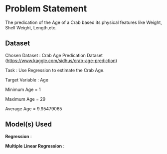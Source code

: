 # Problem Statement 
The predication of the Age of a Crab based its physical features like Weight, Shell Weight, Length,etc.

## Dataset

Chosen Dataset : Crab Age Predication Dataset (https://www.kaggle.com/sidhus/crab-age-prediction)

Task : Use Regression to estimate the Crab Age.

Target Variable : Age

Minimum Age = 1

Maximum Age = 29

Average Age = 9.95479065


## Model(s) Used

**Regression** : 

**Multiple Linear Regression** :
